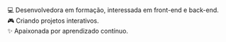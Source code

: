<div> 

💻 Desenvolvedora em formação, interessada em front-end e back-end. <br>
🎮 Criando projetos interativos. <br>
✨ Apaixonada por aprendizado contínuo. <br>

</div>


  
